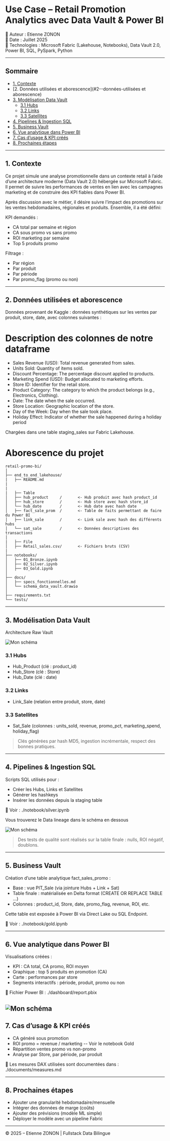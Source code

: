 # Use Case – Retail Promotion Analytics avec Data Vault & Power BI

👤 Auteur : Etienne ZONON  
📅 Date : Juillet 2025  
🧰 Technologies : Microsoft Fabric (Lakehouse, Notebooks), Data Vault 2.0, Power BI, SQL, PySpark, Python

---

## Sommaire

- [1. Contexte](#1--contexte)
- [2. Données utilisées et aborescence](#2--données-utilisées et aborescence)
- [3. Modélisation Data Vault](#3--modélisation-data-vault)
  - [3.1 Hubs](#31--hubs)
  - [3.2 Links](#32--links)
  - [3.3 Satellites](#33--satellites)
- [4. Pipelines & Ingestion SQL](#4--pipelines--ingestion-sql)
- [5. Business Vault](#5--business-vault)
- [6. Vue analytique dans Power BI](#6--vue-analytique-dans-power-bi)
- [7. Cas d’usage & KPI créés](#7--cas-dusage--kpi-créés)
- [8. Prochaines étapes](#8--prochaines-étapes)

---

## 1. Contexte

Ce projet simule une analyse promotionnelle dans un contexte retail à l’aide d’une architecture moderne (Data Vault 2.0) hébergée sur Microsoft Fabric.  
Il permet de suivre les performances de ventes en lien avec les campagnes marketing et de construire des KPI fiables dans Power BI.

Après discussion avec le métier, il désire suivre l’impact des promotions sur les ventes hebdomadaires, régionales et produits.
Ensemble, il a été défini:

KPI demandés :
- CA total par semaine et région
- CA sous promo vs sans promo
- ROI marketing par semaine
- Top 5 produits promo

Filtrage :
- Par région
- Par produit
- Par période
- Par promo_flag (promo ou non)

---

## 2. Données utilisées et aborescence

Données provenant de Kaggle : données synthétiques sur les ventes par produit, store, date, avec colonnes suivantes :

# Description des colonnes de notre dataframe 


- Sales Revenue (USD): Total revenue generated from sales.
- Units Sold: Quantity of items sold.
- Discount Percentage: The percentage discount applied to products.
- Marketing Spend (USD): Budget allocated to marketing efforts.
- Store ID: Identifier for the retail store.
- Product Category: The category to which the product belongs (e.g., Electronics, Clothing).
- Date: The date when the sale occurred.
- Store Location: Geographic location of the store.
- Day of the Week: Day when the sale took place.
- Holiday Effect: Indicator of whether the sale happened during a holiday period

Chargées dans une table staging_sales sur Fabric Lakehouse.

# Aborescence du projet 


```text
retail-promo-bi/
│
├── end_to_end_lakehouse/
|   ├── README.md
|
|
|   ├── Table
│   ├── hub_product     /       <- Hub produit avec hash product_id
│   ├── hub_store       /       <- Hub store avec hash store_id
│   └── hub_date        /       <- Hub date avec hash date
│   ├── fact_sale_prom  /       <- Table de faits permettant de faire du Power BI
│   ├── link_sale       /       <- Link sale avec hash des différents hubs
│   └── sat_sale        /       <- Données descriptives des transactions
│
|   ├── File
│   ├── Retail_sales.csv/       <- Fichiers bruts (CSV)
|
├── notebooks/
│   ├── 01_Bronze.ipynb
│   ├── 02_Silver.ipynb
│   ├── 03_Gold.ipynb
│
├── docs/
│   ├── specs_fonctionnelles.md
│   └── schema_data_vault.drawio
│
├── requirements.txt
└── tests/
```


---

## 3. Modélisation Data Vault

Architecture Raw Vault 

![Mon schéma](docs/Architecture_vault.PNG)

### 3.1 Hubs

- Hub_Product (clé : product_id)  
- Hub_Store (clé : Store)  
- Hub_Date (clé : date)

### 3.2 Links

- Link_Sale (relation entre produit, store, date)

### 3.3 Satellites

- Sat_Sale (colonnes : units_sold, revenue, promo_pct, marketing_spend, holiday_flag)

> Clés générées par hash MD5, ingestion incrémentale, respect des bonnes pratiques.

---

## 4. Pipelines & Ingestion SQL

Scripts SQL utilisés pour :

- Créer les Hubs, Links et Satellites  
- Générer les hashkeys  
- Insérer les données depuis la staging table

📁 Voir : ./notebook/silver.ipynb

Vous trouverez le Data lineage dans le schéma en dessous 

![Mon schéma](docs/Data_lineage.PNG)
> Des tests de qualité sont réalisés sur la table finale : nulls, ROI négatif, doublons.

---

## 5. Business Vault

Création d’une table analytique fact_sales_promo :

- Base : vue PIT_Sale (via jointure Hubs + Link + Sat)  
- Table finale : matérialisée en Delta format (CREATE OR REPLACE TABLE ...)  
- Colonnes : product_id, Store, date, promo_flag, revenue, ROI, etc.

Cette table est exposée à Power BI via Direct Lake ou SQL Endpoint.

📁 Voir : ./notebook/gold.ipynb

---

## 6. Vue analytique dans Power BI

Visualisations créées :

- KPI : CA total, CA promo, ROI moyen  
- Graphique : top 5 produits en promotion (CA)  
- Carte : performances par store  
- Segments interactifs : période, produit, promo ou non

📁 Fichier Power BI : ./dashboard/report.pbix

![Mon schéma](docs/PowerBI_retail.PNG)
---

## 7. Cas d’usage & KPI créés

- CA généré sous promotion  
- ROI promo = revenue / marketing -- Voir le notebook Gold  
- Répartition ventes promo vs non-promo  
- Analyse par Store, par période, par produit

📁 Les mesures DAX utilisées sont documentées dans : ./documents/measures.md

---

## 8. Prochaines étapes

- Ajouter une granularité hebdomadaire/mensuelle  
- Intégrer des données de marge (coûts)  
- Ajouter des prévisions (modèle ML simple)  
- Déployer le modèle avec un pipeline Fabric

---

© 2025 – Etienne ZONON | Fullstack Data Bilingue
